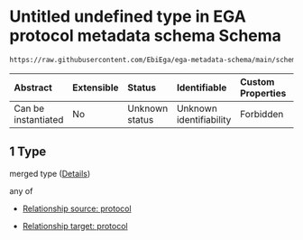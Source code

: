 # Untitled undefined type in EGA protocol metadata schema Schema

```txt
https://raw.githubusercontent.com/EbiEga/ega-metadata-schema/main/schemas/EGA.protocol.json#/properties/protocol_relationships/items/allOf/1/anyOf/1/allOf/1
```



| Abstract            | Extensible | Status         | Identifiable            | Custom Properties | Additional Properties | Access Restrictions | Defined In                                                                       |
| :------------------ | :--------- | :------------- | :---------------------- | :---------------- | :-------------------- | :------------------ | :------------------------------------------------------------------------------- |
| Can be instantiated | No         | Unknown status | Unknown identifiability | Forbidden         | Allowed               | none                | [EGA.protocol.json\*](../../../schemas/EGA.protocol.json "open original schema") |

## 1 Type

merged type ([Details](ega-17-properties-protocol-relationships-items-allof-relationship-constraints-for-a-protocol-anyof-allowed-relationships-of-type-grouped_with-is_after-same_as-member_of-optional-ones-allof-1.md))

any of

*   [Relationship source: protocol](ega-12-definitions-relationship-source-protocol.md "check type definition")

*   [Relationship target: protocol](ega-12-definitions-relationship-target-protocol.md "check type definition")
